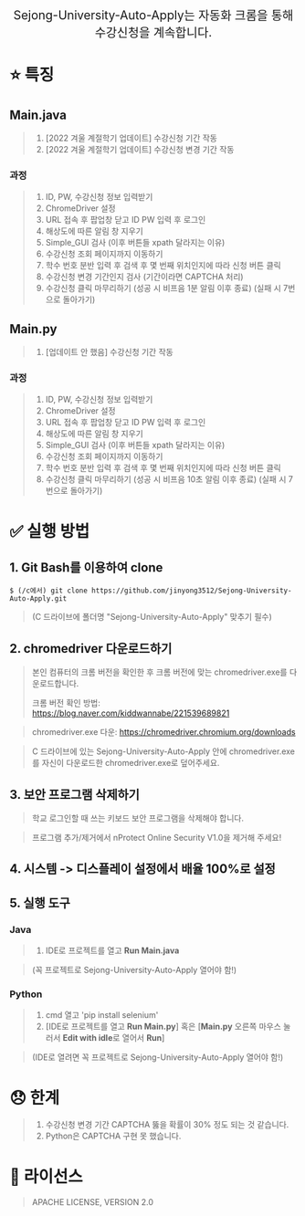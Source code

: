 <p align='center' style='font-size:150%'>Sejong-University-Auto-Apply는 자동화 크롬을 통해 수강신청을 계속합니다.</p>

# :star: 특징

## Main.java
>1. [2022 겨울 계절학기 업데이트] 수강신청 기간 작동
>2. [2022 겨울 계절학기 업데이트] 수강신청 변경 기간 작동

### 과정
>1. ID, PW, 수강신청 정보 입력받기
>2. ChromeDriver 설정
>3. URL 접속 후 팝업창 닫고 ID PW 입력 후 로그인
>4. 해상도에 따른 알림 창 지우기
>5. Simple_GUI 검사 (이후 버튼들 xpath 달라지는 이유)
>6. 수강신청 조회 페이지까지 이동하기
>7. 학수 번호 분반 입력 후 검색 후 몇 번째 위치인지에 따라 신청 버튼 클릭
>8. 수강신청 변경 기간인지 검사 (기간이라면 CAPTCHA 처리)
>9. 수강신청 클릭 마무리하기 (성공 시 비프음 1분 알림 이후 종료) (실패 시 7번으로 돌아가기)

## Main.py
>1. [업데이트 안 했음] 수강신청 기간 작동

### 과정
>1. ID, PW, 수강신청 정보 입력받기
>2. ChromeDriver 설정
>3. URL 접속 후 팝업창 닫고 ID PW 입력 후 로그인
>4. 해상도에 따른 알림 창 지우기
>5. Simple_GUI 검사 (이후 버튼들 xpath 달라지는 이유)
>6. 수강신청 조회 페이지까지 이동하기
>7. 학수 번호 분반 입력 후 검색 후 몇 번째 위치인지에 따라 신청 버튼 클릭
>8. 수강신청 클릭 마무리하기 (성공 시 비프음 10초 알림 이후 종료) (실패 시 7번으로 돌아가기)


# :white_check_mark: 실행 방법

## 1.  Git Bash를 이용하여 clone
```    
$ (/c에서) git clone https://github.com/jinyong3512/Sejong-University-Auto-Apply.git
```    
>(C 드라이브에 폴더명 "Sejong-University-Auto-Apply" 맞추기 필수)

## 2.  chromedriver 다운로드하기

>본인 컴퓨터의 크롬 버전을 확인한 후 크롬 버전에 맞는 chromedriver.exe를 다운로드합니다.
>
>크롬 버전 확인 방법: https://blog.naver.com/kiddwannabe/221539689821

>chromedriver.exe 다운: https://chromedriver.chromium.org/downloads

>C 드라이브에 있는 Sejong-University-Auto-Apply 안에 chromedriver.exe를 자신이 다운로드한 chromedriver.exe로 덮어주세요.

## 3.  보안 프로그램 삭제하기

>학교 로그인할 때 쓰는 키보드 보안 프로그램을 삭제해야 합니다.

>프로그램 추가/제거에서 nProtect Online Security V1.0을 제거해 주세요!
 
## 4.  시스템 -> 디스플레이 설정에서 배율 100%로 설정

## 5.  실행 도구

### Java  
>1. IDE로 프로젝트를 열고 **Run Main.java**

>(꼭 프로젝트로 Sejong-University-Auto-Apply 열어야 함!)

### Python  
>1. cmd 열고 'pip install selenium'
>2. [IDE로 프로젝트를 열고 **Run Main.py**] 혹은 [**Main.py** 오른쪽 마우스 눌러서 **Edit with idle**로 열어서 **Run**]

>(IDE로 열려면 꼭 프로젝트로 Sejong-University-Auto-Apply 열어야 함!)

# 😞 한계
>1. 수강신청 변경 기간 CAPTCHA 뚫을 확률이 30% 정도 되는 것 같습니다.
>2. Python은 CAPTCHA 구현 못 했습니다. 

# :page_with_curl: 라이선스
>APACHE LICENSE, VERSION 2.0
